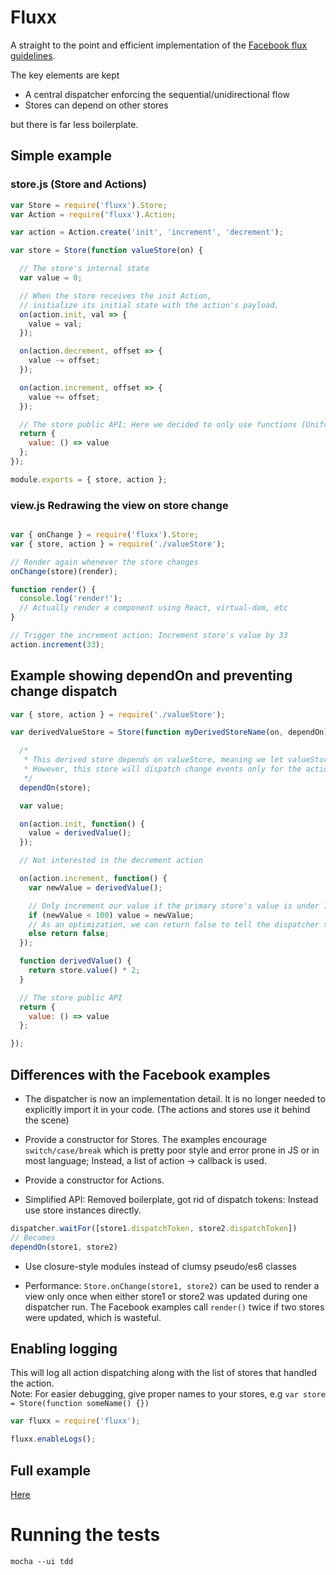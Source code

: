 
# Fluxx

A straight to the point and efficient implementation of the [Facebook flux guidelines](http://facebook.github.io/flux/docs/overview.html).

The key elements are kept
- A central dispatcher enforcing the sequential/unidirectional flow
- Stores can depend on other stores

but there is far less boilerplate.


## Simple example


### store.js (Store and Actions)
```javascript
var Store = require('fluxx').Store;
var Action = require('fluxx').Action;

var action = Action.create('init', 'increment', 'decrement');

var store = Store(function valueStore(on) {

  // The store's internal state
  var value = 0;

  // When the store receives the init Action,
  // initialize its initial state with the action's payload.
  on(action.init, val => {
    value = val;
  });

  on(action.decrement, offset => {
    value -= offset;
  });

  on(action.increment, offset => {
    value += offset;
  });

  // The store public API; Here we decided to only use functions (Uniform access principle)
  return {
    value: () => value
  };
});

module.exports = { store, action };
```

### view.js Redrawing the view on store change
```javascript

var { onChange } = require('fluxx').Store;
var { store, action } = require('./valueStore');

// Render again whenever the store changes
onChange(store)(render);

function render() {
  console.log('render!');
  // Actually render a component using React, virtual-dom, etc 
}

// Trigger the increment action: Increment store's value by 33
action.increment(33);

``` 


## Example showing dependOn and preventing change dispatch

```javascript
var { store, action } = require('./valueStore');

var derivedValueStore = Store(function myDerivedStoreName(on, dependOn) {

  /*
   * This derived store depends on valueStore, meaning we let valueStore update its state before we do, for every action we listen to.
   * However, this store will dispatch change events only for the actions it explicitely listens to.
   */
  dependOn(store);

  var value;

  on(action.init, function() {
    value = derivedValue();
  });

  // Not interested in the decrement action

  on(action.increment, function() {
    var newValue = derivedValue();

    // Only increment our value if the primary store's value is under 100.
    if (newValue < 100) value = newValue;
    // As an optimization, we can return false to tell the dispatcher this store's state didn't actually change.
    else return false;
  });

  function derivedValue() {
    return store.value() * 2;
  }

  // The store public API
  return {
    value: () => value
  };

});

```


## Differences with the Facebook examples

- The dispatcher is now an implementation detail. It is no longer needed to explicitly import it in your code. (The actions and stores use it behind the scene)

- Provide a constructor for Stores. The examples encourage `switch/case/break` which is pretty poor style and error prone in JS or in most language; Instead, a list of action -> callback is used.

- Provide a constructor for Actions.

- Simplified API: Removed boilerplate, got rid of dispatch tokens: Instead use store instances directly.

```javascript
dispatcher.waitFor([store1.dispatchToken, store2.dispatchToken])
// Becomes
dependOn(store1, store2)
```

- Use closure-style modules instead of clumsy pseudo/es6 classes

- Performance: `Store.onChange(store1, store2)` can be used to render a view only once when either store1 or store2 was updated during one dispatcher run. The Facebook examples call `render()` twice if two stores were updated, which is wasteful.

## Enabling logging

This will log all action dispatching along with the list of stores that handled the action.  
Note: For easier debugging, give proper names to your stores, e.g `var store = Store(function someName() {})`

```javascript
var fluxx = require('fluxx');

fluxx.enableLogs();
```

## Full example

[Here](example/src)

# Running the tests
```
mocha --ui tdd
```
